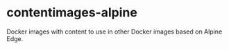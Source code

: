 # contentimages-alpine
Docker images with content to use in other Docker images based on Alpine Edge.
